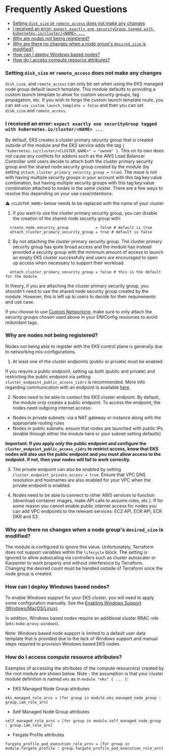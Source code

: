 # Frequently Asked Questions

- [Setting `disk_size` or `remote_access` does not make any changes](https://github.com/terraform-aws-modules/terraform-aws-eks/blob/master/docs/faq.md#Settings-disk_size-or-remote_access-does-not-make-any-changes)
- [I received an error: `expect exactly one securityGroup tagged with kubernetes.io/cluster/<NAME> ...`](https://github.com/terraform-aws-modules/terraform-aws-eks/blob/master/docs/faq.md#i-received-an-error-expect-exactly-one-securitygroup-tagged-with-kubernetesioclustername-)
- [Why are nodes not being registered?](https://github.com/terraform-aws-modules/terraform-aws-eks/blob/master/docs/faq.md#why-are-nodes-not-being-registered)
- [Why are there no changes when a node group's `desired_size` is modified?](https://github.com/terraform-aws-modules/terraform-aws-eks/blob/master/docs/faq.md#why-are-there-no-changes-when-a-node-groups-desired_size-is-modified)
- [How can I deploy Windows based nodes?](https://github.com/terraform-aws-modules/terraform-aws-eks/blob/master/docs/faq.md#how-can-i-deploy-windows-based-nodes)
- [How do I access compute resource attributes?](https://github.com/terraform-aws-modules/terraform-aws-eks/blob/master/docs/faq.md#how-do-i-access-compute-resource-attributes)

### Setting `disk_size` or `remote_access` does not make any changes

`disk_size`, and `remote_access` can only be set when using the EKS managed node group default launch template. This module defaults to providing a custom launch template to allow for custom security groups, tag propagation, etc. If you wish to forgo the custom launch template route, you can set `use_custom_launch_template = false` and then you can set `disk_size` and `remote_access`.

### I received an error: `expect exactly one securityGroup tagged with kubernetes.io/cluster/<NAME> ...`

By default, EKS creates a cluster primary security group that is created outside of the module and the EKS service adds the tag `{ "kubernetes.io/cluster/<CLUSTER_NAME>" = "owned" }`. This on its own does not cause any conflicts for addons such as the AWS Load Balancer Controller until users decide to attach both the cluster primary security group and the shared node security group created by the module (by setting `attach_cluster_primary_security_group = true`). The issue is not with having multiple security groups in your account with this tag key:value combination, but having multiple security groups with this tag key:value combination attached to nodes in the same cluster. There are a few ways to resolve this depending on your use case/intentions:

⚠️ `<CLUSTER_NAME>` below needs to be replaced with the name of your cluster

1. If you want to use the cluster primary security group, you can disable the creation of the shared node security group with:

```hcl
  create_node_security_group            = false # default is true
  attach_cluster_primary_security_group = true # default is false
```

2. By not attaching the cluster primary security group. The cluster primary security group has quite broad access and the module has instead provided a security group with the minimum amount of access to launch an empty EKS cluster successfully and users are encouraged to open up access when necessary to support their workload.

```hcl
  attach_cluster_primary_security_group = false # this is the default for the module
```

In theory, if you are attaching the cluster primary security group, you shouldn't need to use the shared node security group created by the module. However, this is left up to users to decide for their requirements and use case.

If you choose to use [Custom Networking](https://docs.aws.amazon.com/eks/latest/userguide/cni-custom-network.html), make sure to only attach the security groups chosen used above in your ENIConfig resources to avoid redundant tags.

### Why are nodes not being registered?

Nodes not being able to register with the EKS control plane is generally due to networking mis-configurations.

1. At least one of the cluster endpoints (public or private) must be enabled.

If you require a public endpoint, setting up both (public and private) and restricting the public endpoint via setting `cluster_endpoint_public_access_cidrs` is recommended. More info regarding communication with an endpoint is available [here](https://docs.aws.amazon.com/eks/latest/userguide/cluster-endpoint.html).

2. Nodes need to be able to contact the EKS cluster endpoint. By default, the module only creates a public endpoint. To access the endpoint, the nodes need outgoing internet access:

- Nodes in private subnets: via a NAT gateway or instance along with the appropriate routing rules
- Nodes in public subnets: ensure that nodes are launched with public IPs (enable through either the module here or your subnet setting defaults)

**Important: If you apply only the public endpoint and configure the `cluster_endpoint_public_access_cidrs` to restrict access, know that EKS nodes will also use the public endpoint and you must allow access to the endpoint. If not, then your nodes will fail to work correctly.**

3. The private endpoint can also be enabled by setting `cluster_endpoint_private_access = true`. Ensure that VPC DNS resolution and hostnames are also enabled for your VPC when the private endpoint is enabled.

4. Nodes need to be able to connect to other AWS services to function (download container images, make API calls to assume roles, etc.). If for some reason you cannot enable public internet access for nodes you can add VPC endpoints to the relevant services: EC2 API, ECR API, ECR DKR and S3.

### Why are there no changes when a node group's `desired_size` is modified?

The module is configured to ignore this value. Unfortunately, Terraform does not support variables within the `lifecycle` block. The setting is ignored to allow autoscaling via controllers such as cluster autoscaler or Karpenter to work properly and without interference by Terraform. Changing the desired count must be handled outside of Terraform once the node group is created.

### How can I deploy Windows based nodes?

To enable Windows support for your EKS cluster, you will need to apply some configuration manually. See the [Enabling Windows Support (Windows/MacOS/Linux)](https://docs.aws.amazon.com/eks/latest/userguide/windows-support.html#enable-windows-support).

In addition, Windows based nodes require an additional cluster RBAC role (`eks:kube-proxy-windows`).

Note: Windows based node support is limited to a default user data template that is provided due to the lack of Windows support and manual steps required to provision Windows based EKS nodes.

### How do I access compute resource attributes?

Examples of accessing the attributes of the compute resource(s) created by the root module are shown below. Note - the assumption is that your cluster module definition is named `eks` as in `module "eks" { ... }`:

- EKS Managed Node Group attributes

```hcl
eks_managed_role_arns = [for group in module.eks_managed_node_group : group.iam_role_arn]
````

- Self Managed Node Group attributes

```hcl
self_managed_role_arns = [for group in module.self_managed_node_group : group.iam_role_arn]
```

- Fargate Profile attributes

```hcl
fargate_profile_pod_execution_role_arns = [for group in module.fargate_profile : group.fargate_profile_pod_execution_role_arn]
```
